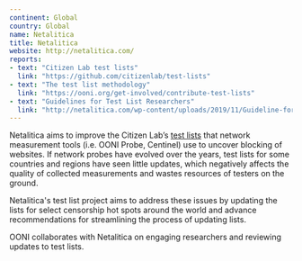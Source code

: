 ```yaml
---
continent: Global
country: Global
name: Netalitica
title: Netalitica
website: http://netalitica.com/
reports:
- text: "Citizen Lab test lists"
  link: "https://github.com/citizenlab/test-lists"
- text: "The test list methodology"
  link: "https://ooni.org/get-involved/contribute-test-lists"	
- text: "Guidelines for Test List Researchers"
  link: "http://netalitica.com/wp-content/uploads/2019/11/Guideline-for-Test-List-Researchers-V5.pdf"
---
```


Netalitica aims to improve the Citizen Lab’s [test lists](https://github.com/citizenlab/test-lists) that network measurement tools (i.e. OONI Probe, Centinel) use to uncover blocking of websites. If network probes have evolved over the years, test lists for some countries and regions have seen little updates, which negatively affects the quality of collected measurements and wastes resources of testers on the ground. 

Netalitica's test list project aims to address these issues by updating the lists for select censorship hot spots around the world and advance recommendations for streamlining the process of updating lists. 

OONI collaborates with Netalitica on engaging researchers and reviewing updates to test lists.